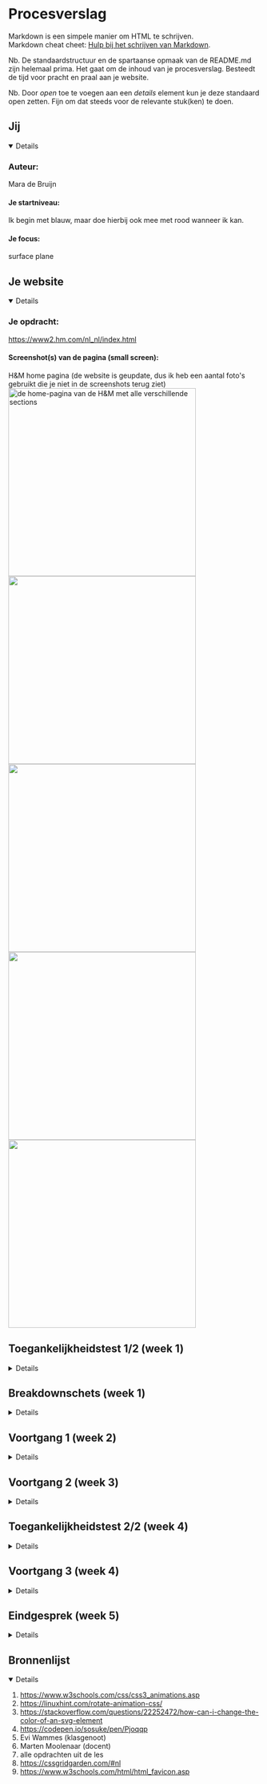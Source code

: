 # Procesverslag
Markdown is een simpele manier om HTML te schrijven.  
Markdown cheat cheet: [Hulp bij het schrijven van Markdown](https://github.com/adam-p/markdown-here/wiki/Markdown-Cheatsheet).

Nb. De standaardstructuur en de spartaanse opmaak van de README.md zijn helemaal prima. Het gaat om de inhoud van je procesverslag. Besteedt de tijd voor pracht en praal aan je website.

Nb. Door *open* toe te voegen aan een *details* element kun je deze standaard open zetten. Fijn om dat steeds voor de relevante stuk(ken) te doen.





## Jij

<details open>

  ### Auteur:
  Mara de Bruijn

  #### Je startniveau:
  Ik begin met blauw, maar doe hierbij ook mee met rood wanneer ik kan.

  #### Je focus:
  surface plane
 
</details>





## Je website

<details open>

  ### Je opdracht:
  https://www2.hm.com/nl_nl/index.html

  #### Screenshot(s) van de pagina (small screen): 
  H&M home pagina (de website is geupdate, dus ik heb een aantal foto's gebruikt die je niet in de screenshots terug ziet)
  <img src="readme-images/ss1.png" width="375px" alt="de home-pagina van de H&M met alle verschillende sections">
  <img src="readme-images/ss2.png" width="375px" alt="">
  <img src="readme-images/ss3.png" width="375px" alt="">
  <img src="readme-images/ss4.png" width="375px" alt="">
  <img src="readme-images/ss5.png" width="375px" alt="">

  
 
</details>



## Toegankelijkheidstest 1/2 (week 1)

<details>

  ### Bevindingen
  Lijst met bevindingen die in de test naar voren kwamen:
  
  . Veel gebruik gemaakt van div

  . Geen h1

  . Geen alt text

  . Alle fotos hadden verwarrende namen, zoals asdkh6ad99.jpg


</details>



## Breakdownschets (week 1)

<details>

  ### de hele pagina: 
  <img src="readme-images/bdschets1.png" width="375px" alt="breakdown van de hele pagina">

  ### dynamisch deel: 
  <img src="readme-images/bdschets2.png" width="375px" alt="breakdown van een dynamisch deel">

</details>





## Voortgang 1 (week 2)

<details>

  ### Stand van zaken
  hier dit ging goed & dit was lastig (neem ook screenshots op van delen van je website en code)


  ### Agenda voor meeting
  samen met je groepje opstellen

  | student 1      | student 2          | student 3    | student 4        |
  | ---            | ---                | ---          | ---              |
  | dit bespreken  | en dit             | en ik dit    | en dan ik dat    |
  | en dat ook nog | dit als er tijd is | nog een punt | dit wil ik zeker |
  | ...            | ...                | ...          | ...              |


  ### Verslag van meeting
  hier na afloop snel de uitkomsten van de meeting vastleggen

  - punt 1
  - punt 2
  - nog een punt
  - ...

</details>





## Voortgang 2 (week 3)

<details>

  ### Stand van zaken
  hier dit ging goed & dit was lastig (neem ook screenshots op van delen van je website en code)


  ### Agenda voor meeting
  samen met je groepje opstellen

  | student 1      | student 2          | student 3    | student 4        |
  | ---            | ---                | ---          | ---              |
  | dit bespreken  | en dit             | en ik dit    | en dan ik dat    |
  | en dat ook nog | dit als er tijd is | nog een punt | dit wil ik zeker |
  | ...            | ...                | ...          | ...              |


  ### Verslag van meeting
  hier na afloop snel de uitkomsten van de meeting vastleggen

  - punt 1
  - punt 2
  - nog een punt
- ...

</details>





## Toegankelijkheidstest 2/2 (week 4)

<details>

  ### Bevindingen
  Lijst met je bevindingen die in de test naar voren kwamen (geef ook aan wat er verbeterd is):

</details>





## Voortgang 3 (week 4)

<details>

  ### Stand van zaken
  hier dit ging goed & dit was lastig (neem ook screenshots op van delen van je website en code)


  ### Agenda voor meeting
  samen met je groepje opstellen

  | student 1      | student 2          | student 3    | student 4        |
  | ---            | ---                | ---          | ---              |
  | dit bespreken  | en dit             | en ik dit    | en dan ik dat    |
  | en dat ook nog | dit als er tijd is | nog een punt | dit wil ik zeker |
  | ...            | ...                | ...          | ...              |


  ### Verslag van meeting
  hier na afloop snel de uitkomsten van de meeting vastleggen

  - punt 1
  - punt 2
  - nog een punt
  - ...

</details>





## Eindgesprek (week 5)

<details>

  ### Je uitkomst - karakteristiek screenshots:
  <img src="readme-images/eind1.png" width="375px" alt="mijn eindoplevering voor FED">
  <img src="readme-images/eind2.png" width="375px" alt="">
  <img src="readme-images/eind3.png" width="375px" alt="">
  <img src="readme-images/eind4.png" width="375px" alt="">
  <img src="readme-images/eind5.png" width="375px" alt="">


  ### Dit ging goed/Heb ik geleerd: 
  Iets waar ik echt trots op ben is het feit dat wanneer je op en rond knopje klikt, de pagina ook echt door-scrollt tot je bij het gewenste plaatje bent. Ook ben ik erg blij met mijn grids. Voor deze opdracht wist ik niet eens dat display: grid; een optie was, dus ik vind dat ik het prima gedaan heb.  

  <img src="readme-images/slay.png" width="375px" alt="mijn grid en knopjes om te scrollen">


  ### Dit was lastig/Is niet gelukt:
  Het lukte mij helaas niet omervoor te zorgen dat wanneer de gebruiker handmatig scrollt, de bolletjes ook meebewegen en rood worden op de juiste slide

  <img src="readme-images/foutss.png" width="375px" alt="foto war je kunt zien dat de knopjes niet overeen komen met de scrollbar">
</details>





## Bronnenlijst

<details open>

  1. https://www.w3schools.com/css/css3_animations.asp
  2. https://linuxhint.com/rotate-animation-css/
  3. https://stackoverflow.com/questions/22252472/how-can-i-change-the-color-of-an-svg-element
  4. https://codepen.io/sosuke/pen/Pjoqqp
  5. Evi Wammes (klasgenoot)
  6. Marten Moolenaar (docent)
  7. alle opdrachten uit de les
  8. https://cssgridgarden.com/#nl
  9. https://www.w3schools.com/html/html_favicon.asp

</details>